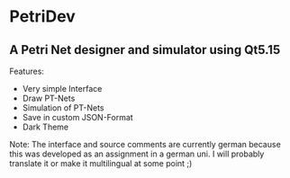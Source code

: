 # PetriDev
A Petri Net designer and simulator using Qt5.15
--------------------------------------------------
Features:
- Very simple Interface
- Draw PT-Nets
- Simulation of PT-Nets
- Save in custom JSON-Format
- Dark Theme

Note:
The interface and source comments are currently german because this was developed as an assignment in a german uni. I will probably translate it or make it multilingual at some point ;)

